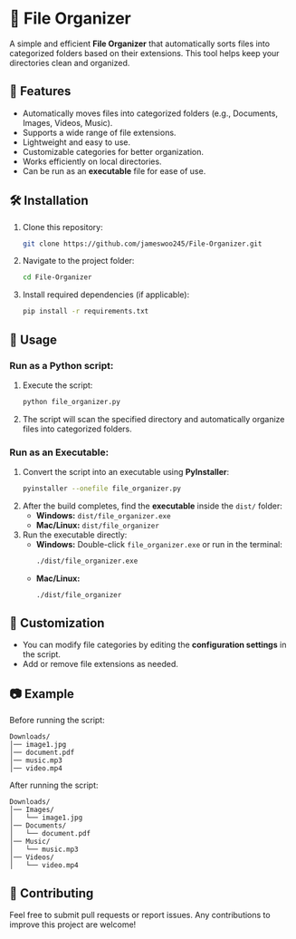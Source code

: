 # 📂 File Organizer  

A simple and efficient **File Organizer** that automatically sorts files into categorized folders based on their extensions. This tool helps keep your directories clean and organized.  

## 🚀 Features  
- Automatically moves files into categorized folders (e.g., Documents, Images, Videos, Music).  
- Supports a wide range of file extensions.  
- Lightweight and easy to use.  
- Customizable categories for better organization.  
- Works efficiently on local directories.  
- Can be run as an **executable** file for ease of use.  

## 🛠️ Installation  
1. Clone this repository:  
   ```bash
   git clone https://github.com/jameswoo245/File-Organizer.git
   ```  
2. Navigate to the project folder:  
   ```bash
   cd File-Organizer
   ```  
3. Install required dependencies (if applicable):  
   ```bash
   pip install -r requirements.txt
   ```  

## 🎯 Usage  
### Run as a Python script:  
1. Execute the script:  
   ```bash
   python file_organizer.py
   ```  
2. The script will scan the specified directory and automatically organize files into categorized folders.  

### Run as an Executable:  
1. Convert the script into an executable using **PyInstaller**:  
   ```bash
   pyinstaller --onefile file_organizer.py
   ```  
2. After the build completes, find the **executable** inside the `dist/` folder:  
   - **Windows:** `dist/file_organizer.exe`  
   - **Mac/Linux:** `dist/file_organizer`  
3. Run the executable directly:  
   - **Windows:** Double-click `file_organizer.exe` or run in the terminal:  
     ```bash
     ./dist/file_organizer.exe
     ```  
   - **Mac/Linux:**  
     ```bash
     ./dist/file_organizer
     ```  

## 📝 Customization  
- You can modify file categories by editing the **configuration settings** in the script.  
- Add or remove file extensions as needed.  

## 📷 Example  
Before running the script:  
```
Downloads/
│── image1.jpg  
│── document.pdf  
│── music.mp3  
│── video.mp4  
```  
After running the script:  
```
Downloads/
│── Images/
│   └── image1.jpg  
│── Documents/
│   └── document.pdf  
│── Music/
│   └── music.mp3  
│── Videos/
│   └── video.mp4  
```  

## 📌 Contributing  
Feel free to submit pull requests or report issues. Any contributions to improve this project are welcome! 
